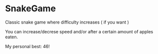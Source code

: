 # SnakeGame
Classic snake game where difficulty increases ( if you want )

You can increase/decrese speed and/or after a certain amount of apples eaten.

My personal best: 46!
